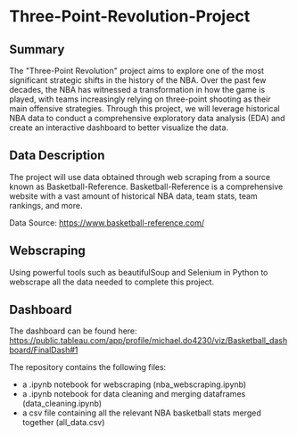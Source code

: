 # Three-Point-Revolution-Project
## Summary
The "Three-Point Revolution" project aims to explore one of the most significant strategic shifts in the history of the NBA. Over the past few decades, the NBA has witnessed a transformation in how the game is played, with teams increasingly relying on three-point shooting as their main offensive strategies. Through this project, we will leverage historical NBA data to conduct a comprehensive exploratory data analysis (EDA) and create an interactive dashboard to better visualize the data. 

## Data Description 
The project will use data obtained through web scraping from a source known as Basketball-Reference. Basketball-Reference is a comprehensive website with a vast amount of historical NBA data, team stats, team rankings, and more. 

Data Source: https://www.basketball-reference.com/

## Webscraping
Using powerful tools such as beautifulSoup and Selenium in Python to webscrape all the data needed to complete this project.

## Dashboard
The dashboard can be found here: https://public.tableau.com/app/profile/michael.do4230/viz/Basketball_dashboard/FinalDash#1


The repository contains the following files:
- a .ipynb notebook for webscraping (nba_webscraping.ipynb)
- a .ipynb notebook for data cleaning and merging dataframes (data_cleaning.ipynb)
- a csv file containing all the relevant NBA basketball stats merged together (all_data.csv)
